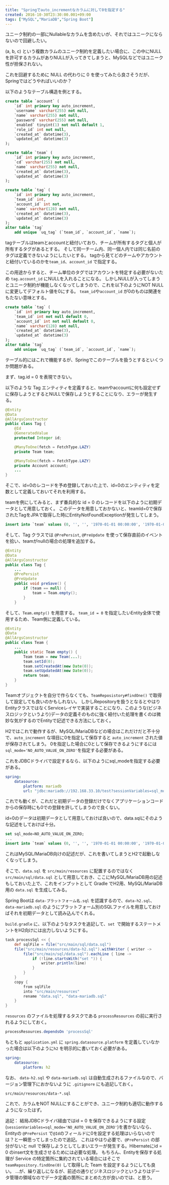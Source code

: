 ```yaml
---
title: "Springでauto_incrementなカラムに対して0を指定する"
created: 2016-10-30T23:30:00.001+09:00
tags: ["MySQL","MariaDB","Spring Boot"]
---
```

ユニーク制約の一部にNullableなカラムを含めたいが、それではユニークにならないので回避したい。

(a, b, c) という複数カラムのユニーク制約を定義したい場合に、この中にNULLを許可するカラムがありNULLが入ってきてしまうと、MySQLなどではユニーク性が担保されない。

これを回避するために NULL の代わりに 0 を使ってみたら良さそうだが、Springではどうやればいいのか？
<!--more-->

以下のようなテーブル構造を例とする。

```sql
create table `account` (
    `id` int primary key auto_increment,
    `username` varchar(255) not null,
    `name` varchar(255) not null,
    `password` varchar(255) not null,
    `enabled` tinyint(1) not null default 1,
    `role_id` int not null,
    `created_at` datetime(3),
    `updated_at` datetime(3)
);

create table `team` (
    `id` int primary key auto_increment,
    `cd` varchar(255) not null,
    `name` varchar(255) not null,
    `created_at` datetime(3),
    `updated_at` datetime(3)
);

create table `tag` (
    `id` int primary key auto_increment,
    `team_id` int,
    `account_id` int not,
    `name` varchar(128) not null,
    `created_at` datetime(3),
    `updated_at` datetime(3)
);
alter table `tag`
    add unique `uq_tag` (`team_id`, `account_id`, `name`);
```

tagテーブルはteamとaccountと紐付いており、チームが所有するタグと個人が所有するタグがあるとする。
そして同一チーム内、同一個人内では同じ名前のタグは定義できないようにしたいとする。
tagから見てどのチームやアカウントと紐付いているのかを`team_id`、`account_id` で指定する。

この用途からすると、チーム単位のタグではアカウントを特定する必要がないため `tag.account_id` にNULLを入れることになる。
しかしNULLが入ってしまうとユニーク制約が機能しなくなってしまうので、これを以下のようにNOT NULLに変更してデフォルト値を0にする。
`team_id`や`account_id` が0のものは関連をもたない意味とする。

```sql
create table `tag` (
    `id` int primary key auto_increment,
    `team_id` int not null default 0,
    `account_id` int not null default 0,
    `name` varchar(128) not null,
    `created_at` datetime(3),
    `updated_at` datetime(3)
);
alter table `tag`
    add unique `uq_tag` (`team_id`, `account_id`, `name`);
```

テーブル的にはこれで機能するが、Springでこのテーブルを扱うとするといくつか問題がある。

まず、tag.id = 0 を表現できない。

以下のような Tag エンティティを定義すると、teamやaccountに何も設定せずに保存しようとするとNULLで保存しようとすることになり、エラーが発生する。

```java
@Entity
@Data
@AllArgsConstructor
public class Tag {
    @Id
    @GeneratedValue
    protected Integer id;

    @ManyToOne(fetch = FetchType.LAZY)
    private Team team;

    @ManyToOne(fetch = FetchType.LAZY)
    private Account account;
    ...
}
```

そこで、id=0のレコードを予め登録しておいた上で、id=0のエンティティを定数として定義しておいてそれを利用する。

teamを例にしてみると、まず番兵的な id = 0 のレコードを以下のように初期データとして用意しておく。
このデータを用意しておかないと、teamId=0で保存されたTagをJPAで取得した時にEntityNotFoundExceptionが発生してしまう。

```sql
insert into `team` values (0, '', '', '1970-01-01 00:00:00', '1970-01-01 00:00:00');
```

そして、Tag クラスでは `@PrePersist`, `@PreUpdate` を使って保存直前のイベントを拾い、teamがnullの場合の処理を追加する。
   
```java
@Entity
@Data
@AllArgsConstructor
public class Tag {
    ...
    @PrePersist
    @PreUpdate
    public void preSave() {
        if (team == null) {
            team = Team.empty();
        }
    }
```

そして、`Team.empty()` を用意する。
`team_id = 0` を指定したいEntity全体で使用するため、Team側に定義している。

```java
@Entity
@Data
@AllArgsConstructor
public class Team {
    ...
    public static Team empty() {
        Team team = new Team(...);
        team.setId(0);
        team.setCreatedAt(new Date(0));
        team.setUpdatedAt(new Date(0));
        return team;
    }
}
```

Teamオブジェクトを自分で作らなくても、`TeamReposistory#findOne()` で取得して設定しても良いのかもしれない。
しかしRepositoryを扱うとなるとやはりEntityクラスではなくServiceレイヤで実装することになり、このような(ビジネスロジックというより)データの定義そのものに強く紐付いた処理を書くのは微妙な気がするのでEntityで記述できる方法にしておく。

H2ではこれで動作するが、MySQL/MariaDBなどの場合はこれだけだと不十分で、`auto_increment` な項目に0を指定して保存すると `auto_increment` された値が保存されてしまう。
0を指定した場合に0として保存できるようにするには`sql_mode='NO_AUTO_VALUE_ON_ZERO'`を指定する必要がある。

これをJDBCドライバで設定するなら、以下のようにsql_modeを指定する必要がある。

```yaml
spring:
    datasource:
        platform: mariadb
        url: "jdbc:mariadb://192.168.33.10/test?sessionVariables=sql_mode='NO_AUTO_VALUE_ON_ZERO'"
```

これでも動くが、これだと初期データの登録だけでなくアプリケーションコードからの保存時にも0での登録を許してしまうので良くない。

id=0のデータは初期データとして用意しておけば良いので、data.sqlにそのような記述をしておけば十分。

```sql
set sql_mode=NO_AUTO_VALUE_ON_ZERO;
...
insert into `team` values (0, '', '', '1970-01-01 00:00:00', '1970-01-01 00:00:00');
```

これはMySQL/MariaDB向けの記述だが、これを書いてしまうとH2で起動しなくなってしまう。

そこで、`data.sql` を `src/main/resources` に配置するのではなく `src/main/sql/data.sql` として用意しておき、ここにMySQL/MariaDB用の記述もしておいた上で、これをインプットとして Gradle でH2用、MySQL/MariaDB用の `data.sql` を生成してみる。

Spring Bootは `data-プラットフォーム名.sql` を認識するので、`data-h2.sql`、`data-mariadb.sql` のようにプラットフォーム別のSQLファイルを用意しておけばそれを初期データとして読み込んでくれる。

`build.gradle` に、以下のようなタスクを追記して、`set `で開始するステートメントをH2向けには出力しないようにする。

```groovy
task processSql << {
    def sqlFile = file("src/main/sql/data.sql")
    file("src/main/resources/data-h2.sql").withWriter { writer ->
        file("src/main/sql/data.sql").eachLine { line ->
            if (!line.startsWith("set ")) {
                writer.println(line)
            }
        }
    }
    copy {
        from sqlFile
        into "src/main/resources"
        rename "data.sql", "data-mariadb.sql"
    }
}
```

`resources` のファイルを処理するタスクである `processResources` の前に実行されるようにしておく。

```groovy
processResources.dependsOn 'processSql'
```

もともと `application.yml` に `spring.datasource.platform` を定義していなかった場合は以下のように`h2` を明示的に書いておく必要がある。

```yaml
spring:
    datasource:
        platform: h2
```

なお、 `data-h2.sql` や `data-mariadb.sql` は自動生成されるファイルなので、バージョン管理下におかないように `.gitignore` にも追記しておく。

```
src/main/resources/data-*.sql
```

これで、カラムをNOT NULLにすることができ、ユニーク制約も適切に動作するようになったはず。

追記：
結局JDBCドライバ経由ではid = 0 を保存できるようにする設定(`sessionVariables=sql_mode='NO_AUTO_VALUE_ON_ZERO'`)を書かないなら、Entityの `@PrePersist` で`@Id`のフィールドに0を設定する処理はいらないのでは？と一瞬思ってしまったので追記。
これはやはり必要で、`@PrePersist` の部分がないと null で保存しようとしてしまいエラーが発生する。Hibernateにid = 0 のinsert文を生成させるためには必要な処理。
もちろん、Entityを保存する処理が Service の特定箇所に集約されている場合にはそこで `teamRepository.findOne(0)` して取得した Team を設定するようにしても良い。
…が、繰り返しになるが、前述の通りビジネスロジックというよりはデータ管理の領域なのでデータ定義の箇所にまとめた方が良いのでは、と思う。
